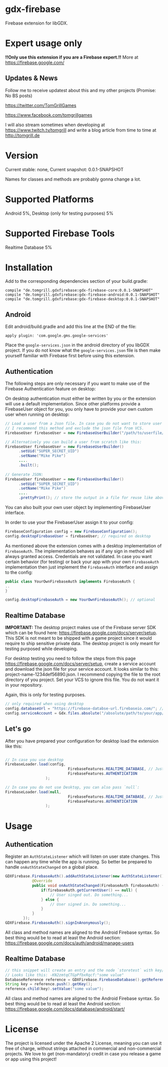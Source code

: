 # gdx-firebase

Firebase extension for libGDX. 

# Expert usage only

**!!Only use this extension if you are a Firebase expert.!!** More at https://firebase.google.com/

## Updates & News
Follow me to receive updatest about this and my other projects (Promise: No BS posts)

https://twitter.com/TomGrillGames

https://www.facebook.com/tomgrillgames

I will also stream sometimes when developing at https://www.twitch.tv/tomgrill and write a blog article from time to time at http://tomgrill.de 

# Version

Current stable: none, Current snapshot: 0.0.1-SNAPSHOT

Names for classes and methods are probably gonna change a lot.

# Supported Platforms

Android 5%, Desktop (only for testing purposes) 5%

# Supported Firebase Tools

Realtime Database 5%

# Installation

Add to the corresponding dependencies section of your build.gradle:

```
compile "de.tomgrill.gdxfirebase:gdx-firebase-core:0.0.1-SNAPSHOT"
compile "de.tomgrill.gdxfirebase:gdx-firebase-android:0.0.1-SNAPSHOT"
compile "de.tomgrill.gdxfirebase:gdx-firebase-desktop:0.0.1-SNAPSHOT"
```

## Android

Edit android/build.gradle and add this line at the END of the file:

```
apply plugin: 'com.google.gms.google-services'
```

Place the `google-services.json` in the android directory of you libGDX project. If you do not know what the `google-services.json` file is then make yourself familiar with Firebase first before using this extension.

## Authentication

The following steps are only necessary if you want to make use of the Firebase Authentication feature on desktop:

On desktop authentication must either be written by you or the extension will use a default implementation. Since other platforms provide a FirebaseUser object for you, you only have to provide your own custom user when running on desktop:

```java
// Load a user from a Json file. In case you do not want to store user credentials in your VCS 
// I recommend this method and exclude the json file from VCS.
FirebaseUser firebaseUser = new FirebaseUserBuilder("/path/to/userfile/myuser.json").build();

// Alternatively you can build a user from scratch like this:
FirebaseUser firebaseUser = new FirebaseUserBuilder()
      .setUid("SUPER_SECRET_UID")
      .setName("Mike Pike")
      ....
      .built();
      
// Generate JSON:
FirebaseUser firebaseUser = new FirebaseUserBuilder()
      .setUid("SUPER_SECRET_UID")
      .setName("Mike Pike")
      ....
      .prettyPrint(); // store the output in a file for reuse like above.
```

You can also built your own user object by implementing FirebaseUser interface.

In order to use your the FirebaserUser assign it to your config:

```java
FirebaseConfiguration config = new FirebaseConfiguration();
config.desktopFirebaseUser = firebaseUser; // required on desktop
```

As mentioned above the extension comes with a desktop implementation of `FirebaseAuth`. The implementation behaves as if any sign in method will always granted access. Credentials are not validated. In case you want certain behavior (for testing) or back your app with your own `FirebaseAuth` implementation then just implement the `FirebaseAuth` interface and assign to the config:

```java
public class YourOwnFirebaseAuth implements FirebaseAuth {
..
}

config.desktopFirebaseAuth = new YourOwnFirebaseAuth(); // optional
```


## Realtime Database

**IMPORTANT:** The desktop project makes use of the Firebase server SDK which can be found here: https://firebase.google.com/docs/server/setup. This SDK is not meant to be shipped with a game project since it would require to ship sensitive private data. The desktop project is only meant for testing purposed while developing. 

For desktop testing you need to follow the steps from this page https://firebase.google.com/docs/server/setup, create a service account and download the json file for your service account. It looks similar to this: project-name-1234def56890.json. I recommend copying the file to the root directory of you project. Set your VCS to ignore this file. You do not want it in your repository.

Again, this is only for testing purposes. 


```java
// only required when using desktop
config.databaseUrl = "https://firebase-databse-url.firebaseio.com/"; // get this from Firebase console
config.serviceAccount = Gdx.files.absolute("/absolute/path/to/your/app/project-name-1234def56890.json"); // see above

```
## Let's go

After you have prepared your configuration for desktop load the extension like this:

```java

// In case you use desktop
FirebaseLoader.load(config, 
                            FirebaseFeatures.REALTIME_DATABASE, // Just pass the enum for each FirebaseFeatures you want to enable.
                            FirebaseFeatures.AUTHENTICATION
                  );

// In case you do not use Desktop, you can also pass `null`:
FirebaseLoader.load(null, 
                            FirebaseFeatures.REALTIME_DATABASE, // Just pass the enum for each FirebaseFeatures you want to enable.
                            FirebaseFeatures.AUTHENTICATION
                  );
```

# Usage

## Authentication

Register an `AuthStateListener` which will listen on user state changes. This can happen any time while the app is running. So better be prepared to handle `onAuthStateChanged` on a global place.

```java
GDXFirebase.FirebaseAuth().addAuthStateListener(new AuthStateListener() {
            @Override
            public void onAuthStateChanged(FirebaseAuth firebaseAuth) {
                if(firebaseAuth.getCurrentUser() == null) {
                    // User singed out. Do something...
                } else {
                    // User signed in. Do something...
                }
            }
        });
GDXFirebase.FirebaseAuth().signInAnonymously();
```

All class and method names are aligned to the Android Firebase syntax. So best thing would be to read at least the Android section: https://firebase.google.com/docs/auth/android/manage-users

## Realtime Database

```java
// this snippet will create an entry and the node `storetest` with key/value.
// Looks like this: -KN2zmtqCTGpPfbxRqcf:"some value"
DatabaseReference reference = GDXFirebase.FirebaseDatabase().getReference("storetest");
String key = reference.push().getKey();
reference.child(key).setValue("some value");
```

All class and method names are aligned to the Android Firebase syntax. So best thing would be to read at least the Android section: https://firebase.google.com/docs/database/android/start/

# License

The project is licensed under the Apache 2 License, meaning you can use it free of charge, without strings attached in commercial and non-commercial projects. We love to get (non-mandatory) credit in case you release a game or app using this project!
